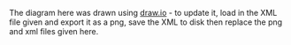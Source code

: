 The diagram here was drawn using [draw.io](https://draw.io) - to update it, load in the XML file given and export it as a png, save the XML to disk then replace the png and xml files given here.
